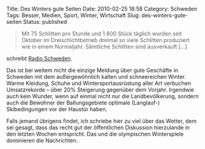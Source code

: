 Title: Des Winters gute Seiten
Date: 2010-02-25 18:58
Category: Schweden
Tags: Besser, Medien, Sport, Winter, Wirtschaft
Slug: des-winters-gute-seiten
Status: published

> Mit 75 Schlitten pro Stunde und 1 800 Stück täglich wurden seit
> Oktober im Dreischichtbetrieb dreimal so viele Schlitten produziert
> wie in einem Normaljahr. Sämtliche Schlitten sind ausverkauft [...]

schreibt [Radio
Schweden](http://www.sr.se/cgi-bin/international/nyhetssidor/artikel.asp?nyheter=1&programid=2108&artikel=3468891).

Das ist bei weitem nicht die einzige Meldung über gute Geschäfte in
Schweden mit dem außergewöhnlich kalten und schneereichen Winter. Warme
Kleidung, Schuhe und Wintersportausrüstung aller Art verbuchen
Umsatzrekorde – über 20% Steigerung gegenüber dem Vorjahr. Irgendwie
auch kein Wunder, wenn auf einmal nicht nur die Landbevölkerung, sondern
auch die Bewohner der Ballungsgebiete optimale (Langlauf-)
Skibedingungen vor der Haustür haben.

Falls jemand übrigens findet, ich schriebe hier zu viel über das Wetter,
dem sei gesagt, dass das recht gut der öffentlichen Diskussion
hierzulande in den letzten Wochen entspricht. Das und die olympischen
Winterspiele dominieren die Nachrichten.


